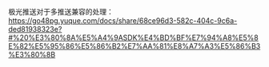 极光推送对于多推送兼容的处理：https://go48pg.yuque.com/docs/share/68ce96d3-582c-404c-9c6a-ded81938323e?#%20%E3%80%8A%E5%A4%9ASDK%E4%BD%BF%E7%94%A8%E5%8E%82%E5%95%86%E5%86%B2%E7%AA%81%E8%A7%A3%E5%86%B3%E3%80%8B